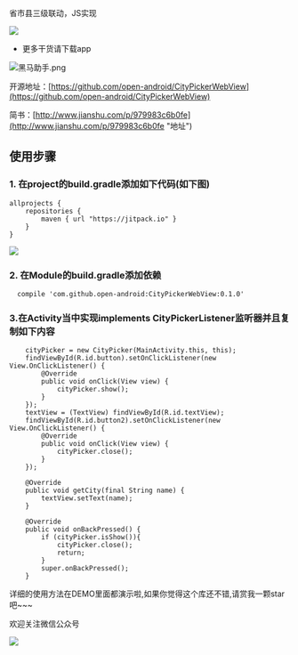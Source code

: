 
省市县三级联动，JS实现

![](http://upload-images.jianshu.io/upload_images/4037105-90cad9b81ae15e5f.gif?imageMogr2/auto-orient/strip)


* 更多干货请下载app


![黑马助手.png](http://upload-images.jianshu.io/upload_images/4037105-f777f1214328dcc4.png?imageMogr2/auto-orient/strip%7CimageView2/2/w/1240)


开源地址：[https://github.com/open-android/CityPickerWebView](https://github.com/open-android/CityPickerWebView)


简书：[http://www.jianshu.com/p/979983c6b0fe](http://www.jianshu.com/p/979983c6b0fe "地址")



## 使用步骤


### 1. 在project的build.gradle添加如下代码(如下图)

	allprojects {
	    repositories {
	        maven { url "https://jitpack.io" }
	    }
	}
![](http://upload-images.jianshu.io/upload_images/4037105-2faa5daca3bfe8a0.png?imageMogr2/auto-orient/strip%7CimageView2/2/w/1240)


### 2. 在Module的build.gradle添加依赖


      compile 'com.github.open-android:CityPickerWebView:0.1.0'


### 3.在Activity当中实现implements CityPickerListener监听器并且复制如下内容


        cityPicker = new CityPicker(MainActivity.this, this);
        findViewById(R.id.button).setOnClickListener(new View.OnClickListener() {
            @Override
            public void onClick(View view) {
                cityPicker.show();
            }
        });
        textView = (TextView) findViewById(R.id.textView);
        findViewById(R.id.button2).setOnClickListener(new View.OnClickListener() {
            @Override
            public void onClick(View view) {
                cityPicker.close();
            }
        });

	    @Override
	    public void getCity(final String name) {
	        textView.setText(name);
	    }
	
	    @Override
	    public void onBackPressed() {
	        if (cityPicker.isShow()){
	            cityPicker.close();
	            return;
	        }
	        super.onBackPressed();
	    }

详细的使用方法在DEMO里面都演示啦,如果你觉得这个库还不错,请赏我一颗star吧~~~

欢迎关注微信公众号

![](http://oi5nqn6ce.bkt.clouddn.com/itheima/booster/code/qrcode.png)
	


 

